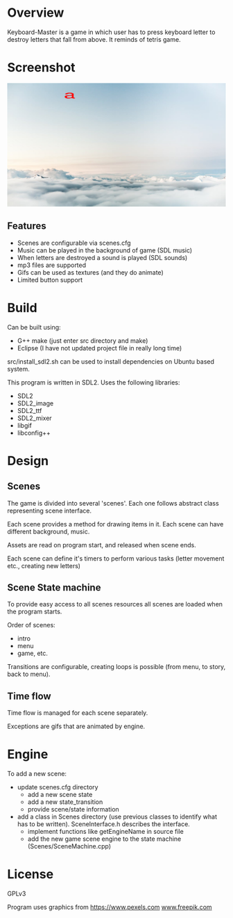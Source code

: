 # Overview

Keyboard-Master is a game in which user has to press keyboard letter to destroy letters that fall from above. It reminds of tetris game.

# Screenshot

![Screenshot](https://github.com/rumca-js/Keyboard-Master/raw/master/data/wallpapers/screenshot1.png)

## Features

 - Scenes are configurable via scenes.cfg
 - Music can be played in the background of game (SDL music)
 - When letters are destroyed a sound is played (SDL sounds)
 - mp3 files are supported
 - Gifs can be used as textures (and they do animate)
 - Limited button support

# Build

Can be built using:

 - G++ make (just enter src directory and make)
 - Eclipse (I have not updated project file in really long time)

src/install_sdl2.sh can be used to install dependencies on Ubuntu based system.

This program is written in SDL2.
Uses the following libraries:
 - SDL2
 - SDL2_image
 - SDL2_ttf
 - SDL2_mixer
 - libgif
 - libconfig++

# Design

## Scenes

The game is divided into several 'scenes'. Each one follows abstract class representing scene interface.

Each scene provides a method for drawing items in it. Each scene can have different background,
music.

Assets are read on program start, and released when scene ends.

Each scene can define it's timers to perform various tasks (letter movement etc., creating new letters)

## Scene State machine

To provide easy access to all scenes resources all scenes are loaded when the program starts.

Order of scenes:
 - intro
 - menu
 - game, etc.

Transitions are configurable, creating loops is possible (from menu, to story, back to menu).

## Time flow

Time flow is managed for each scene separately.

Exceptions are gifs that are animated by engine.

# Engine

To add a new scene:
 - update scenes.cfg directory
    - add a new scene state
    - add a new state_transition
    - provide scene/state information
 - add a class in Scenes directory (use previous classes to identify what has to be written). SceneInterface.h describes the interface.
    - implement functions like getEngineName in source file
    - add the new game scene engine to the state machine (Scenes/SceneMachine.cpp)

# License

GPLv3

Program uses graphics from 
https://www.pexels.com
www.freepik.com
